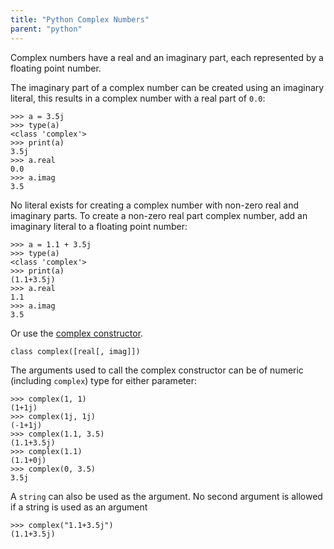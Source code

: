 ```yaml
---
title: "Python Complex Numbers"
parent: "python"
---
```


Complex numbers have a real and an imaginary part, each represented by a floating point number.

The imaginary part of a complex number can be created using an imaginary literal, this results in a complex number with a real part of `0.0`:

    >>> a = 3.5j
    >>> type(a)
    <class 'complex'>
    >>> print(a)
    3.5j
    >>> a.real
    0.0
    >>> a.imag
    3.5

No literal exists for creating a complex number with non-zero real and imaginary parts. To create a non-zero real part complex number, add an imaginary literal to a floating point number:

    >>> a = 1.1 + 3.5j
    >>> type(a)
    <class 'complex'>
    >>> print(a)
    (1.1+3.5j)
    >>> a.real
    1.1
    >>> a.imag
    3.5

Or use the [complex constructor](https://docs.python.org/3/library/functions.html#complex).

    class complex([real[, imag]])

The arguments used to call the complex constructor can be of numeric (including `complex`) type for either parameter:

    >>> complex(1, 1)
    (1+1j)
    >>> complex(1j, 1j)
    (-1+1j)
    >>> complex(1.1, 3.5)
    (1.1+3.5j)
    >>> complex(1.1)
    (1.1+0j)
    >>> complex(0, 3.5)
    3.5j

A `string` can also be used as the argument. No second argument is allowed if a string is used as an argument

    >>> complex("1.1+3.5j")
    (1.1+3.5j)
